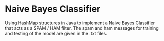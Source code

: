 # Naive Bayes Classifier

Using HashMap structures in Java to implement a Naive Bayes Classifier that acts as a SPAM / HAM filter. The spam and ham messages for training and testing of the model are given in the .txt files.

